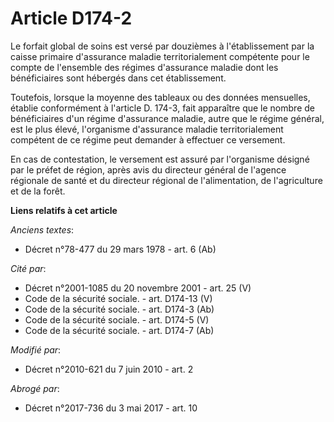 # Article D174-2

Le forfait global de soins est versé par douzièmes à l'établissement par la caisse primaire d'assurance maladie
territorialement compétente pour le compte de l'ensemble des régimes d'assurance maladie dont les bénéficiaires sont hébergés
dans cet établissement. 

Toutefois, lorsque la moyenne des tableaux ou des données mensuelles, établie conformément à l'article D. 174-3, fait
apparaître que le nombre de bénéficiaires d'un régime d'assurance maladie, autre que le régime général, est le plus élevé,
l'organisme d'assurance maladie territorialement compétent de ce régime peut demander à effectuer ce versement. 

En cas de contestation, le versement est assuré par l'organisme désigné par le préfet de région, après avis du directeur
général de l'agence régionale de santé et du directeur régional de l'alimentation, de l'agriculture et de la forêt.

**Liens relatifs à cet article**

_Anciens textes_:

  - Décret n°78-477 du 29 mars 1978 - art. 6 (Ab)

_Cité par_:

  - Décret n°2001-1085 du 20 novembre 2001 - art. 25 (V)
  - Code de la sécurité sociale. - art. D174-13 (V)
  - Code de la sécurité sociale. - art. D174-3 (Ab)
  - Code de la sécurité sociale. - art. D174-5 (V)
  - Code de la sécurité sociale. - art. D174-7 (Ab)

_Modifié par_:

  - Décret n°2010-621 du 7 juin 2010 - art. 2

_Abrogé par_:

  - Décret n°2017-736 du 3 mai 2017 - art. 10
